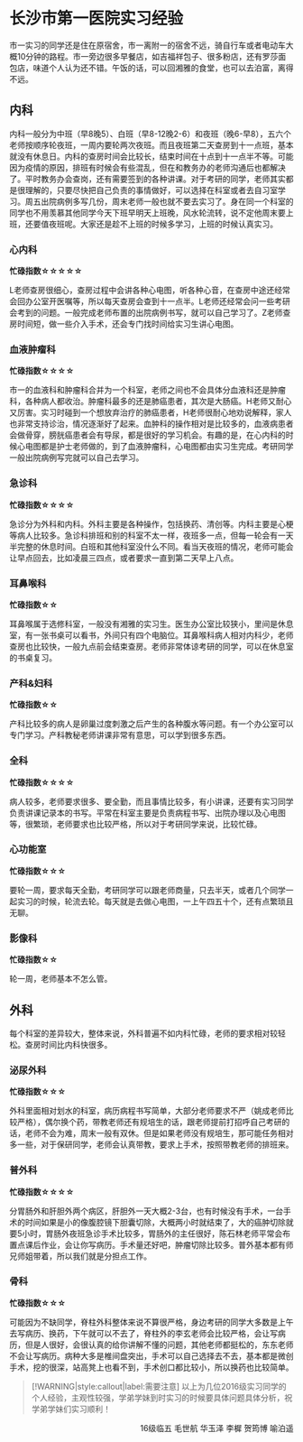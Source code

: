 # 长沙市第一医院实习经验

市一实习的同学还是住在原宿舍，市一离附一的宿舍不远，骑自行车或者电动车大概10分钟的路程。市一旁边很多早餐店，如吉福祥包子、很多粉店，还有罗莎面包店，味道个人认为还不错。午饭的话，可以回湘雅的食堂，也可以去泊富，离得不远。

## 内科

内科一般分为中班（早8晚5）、白班（早8-12晚2-6）和夜班（晚6-早8），五六个老师按顺序轮夜班，一周内要轮两次夜班。而且夜班第二天查房到十一点班，基本就没有休息日。内科的查房时间会比较长，结束时间在十点到十一点半不等。可能因为疫情的原因，排班有时候会有些混乱，但在和教务办的老师沟通后也都解决了。平时教务办会查岗，还有需要签到的各种讲课。对于考研的同学，老师其实都是很理解的，只要尽快把自己负责的事情做好，可以选择在科室或者去自习室学习。周五出院病例多写几份，周末老师一般也就不要去实习了。身在同一个科室的同学也不用羡慕其他同学今天下班早明天上班晚，风水轮流转，说不定他周末要上班，还要值夜班呢。大家还是趁不上班的时候多学习，上班的时候认真实习。

### 心内科

 **忙碌指数☆☆☆☆☆**

L老师查房很细心，查房过程中会讲各种心电图，听各种心音，在查房中途还经常会回办公室开医嘱等，所以每天查房会查到十一点半。L老师还经常会问一些考研会考到的问题。一般完成老师布置的出院病例书写，就可以自己学习了。Z老师查房时间短，做一些介入手术，还会专门找时间给实习生讲心电图。

### 血液肿瘤科

**忙碌指数☆☆☆☆**

市一的血液科和肿瘤科合并为一个科室，老师之间也不会具体分血液科还是肿瘤科，各种病人都收治。肿瘤科最多的还是肺癌患者，其次是大肠癌。H老师又耐心又厉害。实习时碰到一个想放弃治疗的肺癌患者，H老师很耐心地劝说解释，家人也非常支持诊治，情况逐渐好了起来。血肿科的操作相对是比较多的，血液病患者会做骨穿，膀胱癌患者会有导尿，都是很好的学习机会。有趣的是，在心内科的时候心电图都是护士老师做的，到了血液肿瘤科，心电图都由实习生完成。考研同学一般出院病例写完就可以自己去学习。

### 急诊科

**忙碌指数☆☆☆☆**

急诊分为外科和内科。外科主要是各种操作，包括换药、清创等。内科主要是心梗等病人比较多。急诊科排班和别的科室不太一样，夜班多一点，但每一轮会有一天半完整的休息时间。白班和其他科室没什么不同。看当天夜班的情况，老师可能会让早点回去，比如凌晨三四点，或者要求一直到第二天早上八点。

### 耳鼻喉科

**忙碌指数☆☆**

耳鼻喉属于选修科室，一般没有湘雅的实习生。医生办公室比较狭小，里间是休息室，有一张书桌可以看书，外间只有四个电脑位。耳鼻喉科病人相对内科少，老师查房也比较快，一般九点前会结束查房。老师非常体谅考研的同学，可以在休息室的书桌复习。

### 产科&妇科

**忙碌指数☆☆**

产科比较多的病人是卵巢过度刺激之后产生的各种腹水等问题。有一个办公室可以专门学习。产科教秘老师讲课非常有意思，可以学到很多东西。

### 全科

**忙碌指数☆☆☆☆**

病人较多，老师要求很多、要全勤，而且事情比较多，有小讲课，还要有实习同学负责讲课记录本的书写。平常在科室主要是负责病程书写、出院办理以及心电图等，很繁琐，老师要求也比较严格，所以对于考研同学来说，比较忙碌。

### 心功能室

**忙碌指数☆☆☆**

要轮一周，要求每天全勤，考研同学可以跟老师商量，只去半天，或者几个同学一起实习的时候，轮流去轮。每天就是去做心电图，一上午四五十个，还有点繁琐且无聊。

### 影像科

**忙碌指数☆☆**

轮一周，老师基本不怎么管。

## 外科

每个科室的差异较大，整体来说，外科普遍不如内科忙碌，老师的要求相对较轻松。查房时间比内科快很多。

### 泌尿外科

**忙碌指数☆☆☆**

外科里面相对划水的科室，病历病程书写简单，大部分老师要求不严（姚成老师比较严格），偶尔换个药，带教老师还有规培生的话，跟老师提前打招呼自己考研的话，老师不会为难，周末一般有双休。但是如果老师没有规培生，那可能任务相对多一些，对于保研同学，老师会认真带教，要求上手术，按照带教老师的排班来。

### 普外科

**忙碌指数☆☆☆☆**

分胃肠外和肝胆外两个病区，肝胆外一天大概2-3台，也有时候没有手术，一台手术的时间如果是小的像腹腔镜下胆囊切除，大概两小时就结束了，大的癌肿切除就要5小时，胃肠外夜班急诊手术比较多，胃肠外的主任很好，陈石林老师平常会布置点课后作业，会让你写病历。手术量还好吧，肿瘤切除比较多。普外基本都有师兄师姐带着，所以我们就是分担点工作。

### 骨科

**忙碌指数☆☆☆**

可能因为不缺同学，脊柱外科整体来说不算很严格，身边考研的同学大多数是上午去写病历、换药，下午就可以不去了，脊柱外的李玄老师会比较严格，会让写病历，但是人很好，会很认真的给你讲解不懂的问题，其他老师都挺松的，东东老师不会让写病历。病种大多是椎间盘突出，手术可以自己选择去不去，基本都是微创手术，挖的很深，站高凳上也看不到，手术创口都比较小，所以换药也比较简单。

> [!WARNING|style:callout|label:需要注意]
> 以上为几位2016级实习同学的个人经验，主观性较强，学弟学妹到时实习的时候要具体问题具体分析，祝学弟学妹们实习顺利！

 <p align="right">16级临五 毛世航 华玉泽 李樨 贺筠博 喻泊遥</p>